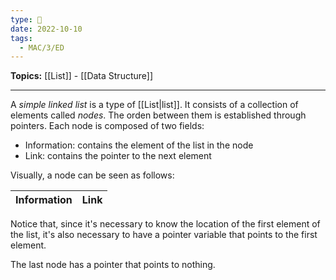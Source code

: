 ```yaml
---
type: 🧠
date: 2022-10-10
tags:
  - MAC/3/ED
---
```


**Topics:** [[List]] - [[Data Structure]]

---

A _simple linked list_ is a type of [[List|list]]. It consists of a collection of elements called _nodes_. The orden between them is established through pointers. Each node is composed of two fields:

- Information: contains the element of the list in the node
- Link: contains the pointer to the next element

Visually, a node can be seen as follows:

| Information | Link |
| ----------- | ---- |

Notice that, since it's necessary to know the location of the first element of the list, it's also necessary to have a pointer variable that points to the first element.

The last node has a pointer that points to nothing.
